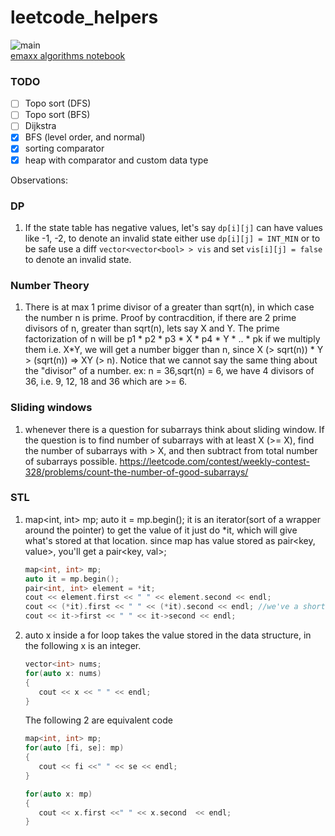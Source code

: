 # leetcode_helpers
![main](https://github.com/mohitanand001/leetcode_helpers/actions/workflows/main.yml/badge.svg) <br>
[emaxx algorithms notebook](https://cp-algorithms.com/)

### TODO

- [ ] Topo sort (DFS)
- [ ] Topo sort (BFS)
- [ ] Dijkstra
- [x] BFS (level order, and normal)
- [x] sorting comparator
- [x] heap with comparator and custom data type
<!-- - [ ]  -->




Observations: 
### DP
1. If the state table has negative values, let's say `dp[i][j]` can have values like -1, -2, to denote an invalid state either use
   `dp[i][j] = INT_MIN` or to be safe use a diff `vector<vector<bool> > vis` and set `vis[i][j] = false` to denote an invalid state.


### Number Theory
1. There is at max 1 prime divisor of a greater than sqrt(n), in which case the number n is prime.
   Proof by contracdition, if there are 2 prime divisors of n, greater than sqrt(n), lets say X and Y.
   The prime factorization of n will be p1 * p2 * p3 * X * p4 * Y * .. * pk
   if we multiply them i.e. X*Y, we will get a number bigger than n, since X (> sqrt(n)) * Y > (sqrt(n)) => XY (> n).
   Notice that we cannot say the same thing about the "divisor" of a number.
   ex: n = 36,sqrt(n) = 6, we have 4 divisors of 36, i.e. 9, 12, 18 and 36 which are >= 6. 


### Sliding windows
1. whenever there is a question for subarrays think about sliding window. If the question is to find number of subarrays with 
   at least X (>= X), find the number of subarrays with > X, and then subtract from total number of subarrays possible.
   https://leetcode.com/contest/weekly-contest-328/problems/count-the-number-of-good-subarrays/

### STL
1. map<int, int> mp; 
   auto it = mp.begin(); it is an iterator(sort of a wrapper around the pointer)
   to get the value of it just do *it, which will give what's stored at that location.
   since map has value stored as pair<key, value>, you'll get a pair<key, val>;
   ```cpp
   map<int, int> mp;
   auto it = mp.begin();
   pair<int, int> element = *it;
   cout << element.first << " " << element.second << endl;
   cout << (*it).first << " " << (*it).second << endl; //we've a shorthand for this line
   cout << it->first << " " << it->second << endl;
   ````
 2. auto x inside a for loop takes the value stored in the data structure, in the following x is an integer.
      ```cpp
      vector<int> nums;
      for(auto x: nums)
      {
         cout << x << " " << endl;
      }
      ```

      The following 2 are equivalent code
      ```cpp
      map<int, int> mp;
      for(auto [fi, se]: mp)
      {
         cout << fi <<" " << se << endl;
      }

      for(auto x: mp)
      {
         cout << x.first <<" " << x.second  << endl;
      }
    ```
